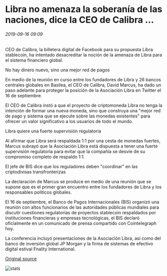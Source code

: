 # Libra no amenaza la soberanía de las naciones, dice la CEO de Calibra ...

###### 2019-09-16 09:09

CEO de Calibra, la billetera digital de Facebook para su propuesta Libra stablecoin, ha intentado desacreditar la noción de la amenaza de Libra para el sistema financiero global.

No hay dinero nuevo, sino una mejor red de pagos

En medio de la reunión en curso entre los fundadores de Libra y 26 bancos centrales globales en Basilea, el CEO de Calibra, David Marcus, ha dado un paso adelante para proteger la posición de la Asociación Libra en Twitter el 16 de septiembre.

El CEO de Calibra instó a que el proyecto de criptomoneda Libra no tenga la intención de formar una nueva moneda, sino que construya una "mejor red de pago y sistema que se ejecute sobre las monedas existentes" para ofrecer un valor significativo a los usuarios de todo el mundo.

Libra quiere una fuerte supervisión regulatoria

Al afirmar que Libra será respaldada 1:1 por una cesta de monedas fuertes, Marcus subrayó que la Asociación Libra está dispuesta a tener una fuerte supervisión regulatoria para evitar que la compañía se desvíe de su compromiso completo de respaldo 1:1.

El jefe de BIS dice que los reguladores deben "coordinar" en las criptodivisas transfronterizas

La declaración de Marcus se produce en medio de una reunión que se supone que es el primer gran encuentro entre los fundadores de Libra y los responsables políticos globales.

El 16 de septiembre, el Banco de Pagos Internacionales (BIS) organizó una reunión con altos funcionarios de las autoridades públicas mundiales para discutir cuestiones regulatorias de proyectos stablecoin respaldados por instituciones financieras y empresas tecnológicas, el BIS declaró oficialmente en un comunicado de prensa compartido con Cointelegraph hoy.

La conferencia incluyó presentaciones de la Asociación Libra, así como del banco de inversión global JP Morgan y la firma de sistemas de efectivo digital estival Fnality International.

[Original source](https://cointelegraph.com/news/libra-does-not-threaten-sovereignty-of-nations-says-calibra-ceo)

![stats](https://c.statcounter.com/11760860/0/a89fa40b/1/ "stats")